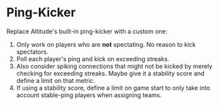 # Ping-Kicker
Replace Altitude's built-in ping-kicker with a custom one:
1. Only work on players who are **not** spectating. No reason to kick spectators.
1. Poll each player's ping and kick on exceeding streaks.
1. Also consider spiking connections that might not be kicked by merely checking for exceeding streaks. Maybe give it a stability score and define a limit on that metric.
1. If using a stability score, define a limit on game start to only take into account stable-ping players when assigning teams.
